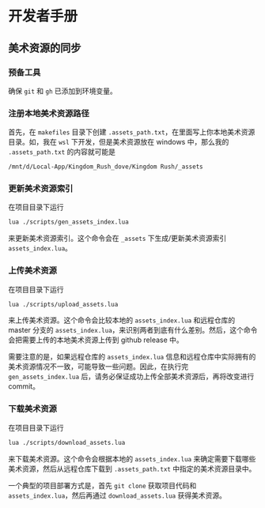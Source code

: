 # 开发者手册

## 美术资源的同步

### 预备工具

确保 `git` 和 `gh` 已添加到环境变量。

### 注册本地美术资源路径

首先，在 `makefiles` 目录下创建 `.assets_path.txt`，在里面写上你本地美术资源目录。如，我在 `wsl` 下开发，但是美术资源放在 windows 中，那么我的 `.assets_path.txt` 的内容就可能是

```txt
/mnt/d/Local-App/Kingdom_Rush_dove/Kingdom Rush/_assets
```

### 更新美术资源索引

在项目目录下运行

```sh
lua ./scripts/gen_assets_index.lua
```

来更新美术资源索引。这个命令会在 `_assets` 下生成/更新美术资源索引 `assets_index.lua`。

### 上传美术资源

在项目目录下运行

```sh
lua ./scripts/upload_assets.lua
```

来上传美术资源。这个命令会比较本地的 `assets_index.lua` 和远程仓库的 master 分支的 `assets_index.lua`，来识别两者到底有什么差别。然后，这个命令会把需要上传的本地美术资源上传到 github release 中。

需要注意的是，如果远程仓库的 `assets_index.lua` 信息和远程仓库中实际拥有的美术资源情况不一致，可能导致一些问题。因此，在执行完 `gen_assets_index.lua` 后，请务必保证成功上传全部美术资源后，再将改变进行 commit。

### 下载美术资源

在项目目录下运行

```sh
lua ./scripts/download_assets.lua
```

来下载美术资源。这个命令会根据本地的 `assets_index.lua` 来确定需要下载哪些美术资源，然后从远程仓库下载到 `.assets_path.txt` 中指定的美术资源目录中。

一个典型的项目部署方式是，首先 `git clone` 获取项目代码和 `assets_index.lua`，然后再通过 `download_assets.lua` 获得美术资源。
